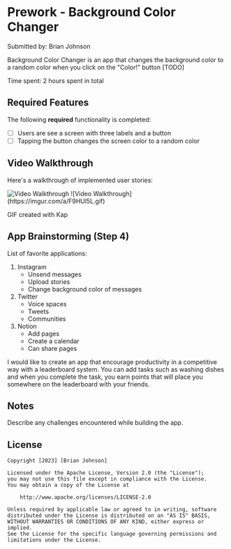 # Prework - Background Color Changer

Submitted by: Brian Johnson

Background Color Changer is an app that changes the background color to a random color when you click on the "Color!" button [TODO] 

Time spent: 2 hours spent in total

## Required Features

The following **required** functionality is completed:

- [ ] Users are see a screen with three labels and a button
- [ ] Tapping the button changes the screen color to a random color
 
## Video Walkthrough

Here's a walkthrough of implemented user stories:

<img src='https://imgur.com/a/F9HUl5L.gif' title='Video Walkthrough' width='' alt='Video Walkthrough' />
![Video Walkthrough](https://imgur.com/a/F9HUl5L.gif)

<!-- Replace this with whatever GIF tool you used! -->
GIF created with Kap
<!-- Recommended tools:
[Kap](https://getkap.co/) for macOS
[ScreenToGif](https://www.screentogif.com/) for Windows
[peek](https://github.com/phw/peek) for Linux. -->

## App Brainstorming (Step 4)
List of favorite applications:
1. Instagram
    - Unsend messages
    - Upload stories
    - Change background color of messages
2. Twitter
    - Voice spaces
    - Tweets
    - Communities
3. Notion
    - Add pages
    - Create a calendar
    - Can share pages

I would like to create an app that encourage productivity in a competitive way with a leaderboard system. You can add tasks such as washing dishes and when you complete the task, you earn points that will place you somewhere on the leaderboard with your friends.
## Notes

Describe any challenges encountered while building the app.

## License

    Copyright [2023] [Brian Johnson]

    Licensed under the Apache License, Version 2.0 (the "License");
    you may not use this file except in compliance with the License.
    You may obtain a copy of the License at

        http://www.apache.org/licenses/LICENSE-2.0

    Unless required by applicable law or agreed to in writing, software
    distributed under the License is distributed on an "AS IS" BASIS,
    WITHOUT WARRANTIES OR CONDITIONS OF ANY KIND, either express or implied.
    See the License for the specific language governing permissions and
    limitations under the License.
